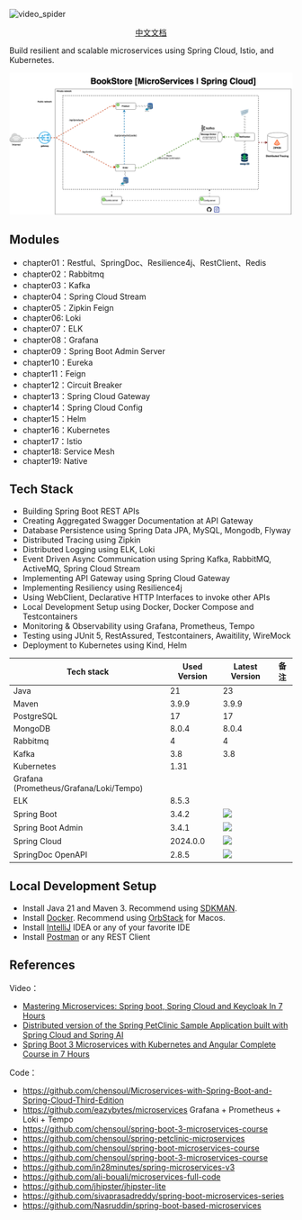 ![video_spider](https://socialify.git.ci/chensoul/spring-boot-3-microservices/image?forks=1&issues=1&language=1&name=1&owner=1&stargazers=1&theme=Light)

<p align="center">
<a href="README_CN.md">中文文档</a>
</p>

Build resilient and scalable microservices using Spring Cloud, Istio, and Kubernetes.

![microservices-architecture](./docs/microservices-architecture.png)

## Modules

- chapter01：Restful、SpringDoc、Resilience4j、RestClient、Redis
- chapter02：Rabbitmq
- chapter03：Kafka
- chapter04：Spring Cloud Stream
- chapter05：Zipkin Feign
- chapter06: Loki
- chapter07：ELK
- chapter08：Grafana
- chapter09：Spring Boot Admin Server
- chapter10：Eureka
- chapter11：Feign
- chapter12：Circuit Breaker
- chapter13：Spring Cloud Gateway
- chapter14：Spring Cloud Config
- chapter15：Helm
- chapter16：Kubernetes
- chapter17：Istio
- chapter18: Service Mesh
- chapter19: Native

## Tech Stack

* Building Spring Boot REST APIs
* Creating Aggregated Swagger Documentation at API Gateway
* Database Persistence using Spring Data JPA, MySQL, Mongodb, Flyway
* Distributed Tracing using Zipkin
* Distributed Logging using ELK, Loki
* Event Driven Async Communication using Spring Kafka, RabbitMQ, ActiveMQ, Spring Cloud Stream
* Implementing API Gateway using Spring Cloud Gateway
* Implementing Resiliency using Resilience4j
* Using WebClient, Declarative HTTP Interfaces to invoke other APIs
* Local Development Setup using Docker, Docker Compose and Testcontainers
* Monitoring & Observability using Grafana, Prometheus, Tempo
* Testing using JUnit 5, RestAssured, Testcontainers, Awaitility, WireMock
* Deployment to Kubernetes using Kind, Helm


| Tech stack                              | Used Version | Latest Version                                                                                                                                                                                                                        | 备注 |
|-----------------------------------------|--------------|---------------------------------------------------------------------------------------------------------------------------------------------------------------------------------------------------------------------------------------|----|
| Java                                    | 21           | 23                                                                                                                                                                                                                                    |    |
| Maven                                   | 3.9.9        | 3.9.9                                                                                                                                                                                                                                 |    |
| PostgreSQL                              | 17           | 17                                                                                                                                                                                                                                    |    |
| MongoDB                                 | 8.0.4        | 8.0.4                                                                                                                                                                                                                                 |    |
| Rabbitmq                                | 4            | 4                                                                                                                                                                                                                                     |    |
| Kafka                                   | 3.8          | 3.8                                                                                                                                                                                                                                   |    |
| Kubernetes                              | 1.31         |                                                                                                                                                                                                                                       |    |
| Grafana (Prometheus/Grafana/Loki/Tempo) |              |                                                                                                                                                                                                                                       |    |
| ELK                                     | 8.5.3        |                                                                                                                                                                                                                                       |    |
| Spring Boot                             | 3.4.2        | <img src="https://img.shields.io/maven-metadata/v?label=&color=blue&versionPrefix=3&metadataUrl=https://s01.oss.sonatype.org/content/repositories/releases/org/springframework/boot/spring-boot-dependencies/maven-metadata.xml">     |    |
| Spring Boot Admin                       | 3.4.1        | <img src="https://img.shields.io/maven-metadata/v?label=&color=blue&versionPrefix=3&metadataUrl=https://repo1.maven.org/maven2/de/codecentric/spring-boot-admin-starter-server/maven-metadata.xml">                                   |    |
| Spring Cloud                            | 2024.0.0     | <img src="https://img.shields.io/maven-metadata/v?label=&color=blue&versionPrefix=202&metadataUrl=https://s01.oss.sonatype.org/content/repositories/releases/org/springframework/cloud/spring-cloud-dependencies/maven-metadata.xml"> |    |
| SpringDoc OpenAPI                       | 2.8.5        | <img src="https://img.shields.io/maven-metadata/v?label=&color=blue&metadataUrl=https://oss.sonatype.org/content/repositories/releases/org/springdoc/springdoc-openapi/maven-metadata.xml">                                           |    |


## Local Development Setup

- Install Java 21 and Maven 3. Recommend using [SDKMAN](https://sdkman.io/).
- Install [Docker](https://www.docker.com/). Recommend using [OrbStack](https://orbstack.dev/) for Macos.
- Install [IntelliJ](https://www.jetbrains.com/idea) IDEA or any of your favorite IDE
- Install [Postman](https://www.postman.com/) or any REST Client

## References

Video：

- [Mastering Microservices: Spring boot, Spring Cloud and Keycloak In 7 Hours](https://www.youtube.com/watch?v=jdeSV0GRvwI)
- [Distributed version of the Spring PetClinic Sample Application built with Spring Cloud and Spring AI](https://github.com/odedia/spring-boot3-microservices)
- [Spring Boot 3 Microservices with Kubernetes and Angular Complete Course in 7 Hours](https://www.youtube.com/watch?v=yn_stY3HCr8)

Code：

- https://github.com/chensoul/Microservices-with-Spring-Boot-and-Spring-Cloud-Third-Edition
- https://github.com/eazybytes/microservices Grafana + Prometheus + Loki + Tempo
- https://github.com/chensoul/spring-boot-3-microservices-course
- https://github.com/chensoul/spring-petclinic-microservices
- https://github.com/chensoul/spring-boot-microservices-course
- https://github.com/chensoul/spring-boot-3-microservices-course
- https://github.com/in28minutes/spring-microservices-v3
- https://github.com/ali-bouali/microservices-full-code
- https://github.com/jhipster/jhipster-lite
- https://github.com/sivaprasadreddy/spring-boot-microservices-series
- https://github.com/Nasruddin/spring-boot-based-microservices